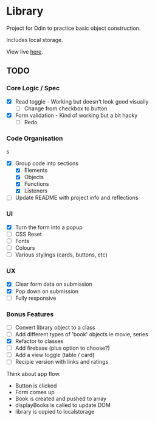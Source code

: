 # Library

Project for Odin to practice basic object construction.

Includes local storage.

View live [here](https://chargrilledchook.github.io/library/).

## TODO

### Core Logic / Spec

- [x] Read toggle - Working but doesn't look good visually
  - [ ] Change from checkbox to button
- [x] Form validation - Kind of working but a bit hacky
  - [ ] Redo

### Code Organisation
s
- [x] Group code into sections
  - [x] Elements
  - [x] Objects
  - [x] Functions
  - [x] Listeners
- [ ] Update README with project info and reflections

### UI
- [x] Turn the form into a popup
- [ ] CSS Reset
- [ ] Fonts
- [ ] Colours
- [ ] Various stylings (cards, buttons, etc)

### UX
- [x] Clear form data on submission
- [x] Pop down on submission
- [ ] Fully responsive

### Bonus Features

- [ ] Convert library object to a class
- [ ] Add different types of 'book' objects ie movie, series
- [x] Refactor to classes
- [ ] Add firebase (plus option to choose?)
- [ ] Add a view toggle (table / card)
- [ ] Recipie version with links and ratings

Think about app flow.
* Button is clicked
* Form comes up
* Book is created and pushed to array
* displayBooks is called to update DOM
* library is copied to localstorage
